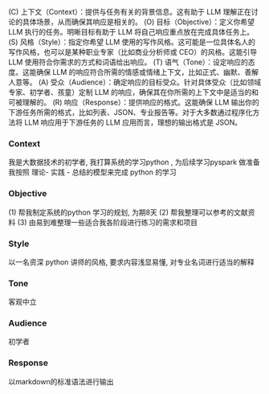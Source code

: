 (C) 上下文（Context）：提供与任务有关的背景信息。这有助于 LLM 理解正在讨论的具体场景，从而确保其响应是相关的。
(O) 目标（Objective）：定义你希望 LLM 执行的任务。明晰目标有助于 LLM 将自己响应重点放在完成具体任务上。
(S) 风格（Style）：指定你希望 LLM 使用的写作风格。这可能是一位具体名人的写作风格，也可以是某种职业专家（比如商业分析师或 CEO）的风格。这能引导 LLM 使用符合你需求的方式和词语给出响应。
(T) 语气（Tone）：设定响应的态度。这能确保 LLM 的响应符合所需的情感或情绪上下文，比如正式、幽默、善解人意等。
(A) 受众（Audience）：确定响应的目标受众。针对具体受众（比如领域专家、初学者、孩童）定制 LLM 的响应，确保其在你所需的上下文中是适当的和可被理解的。
(R) 响应（Response）：提供响应的格式。这能确保 LLM 输出你的下游任务所需的格式，比如列表、JSON、专业报告等。对于大多数通过程序化方法将 LLM 响应用于下游任务的 LLM 应用而言，理想的输出格式是 JSON。

### Context ### 

我是大数据技术的初学者, 我打算系统的学习python , 为后续学习pyspark 做准备 我按照 理论- 实践 - 总结的模型来完成 python 的学习
### Objective ###

(1) 帮我制定系统的python 学习的规划, 为期8天
(2) 帮我整理可以参考的文献资料
(3) 由易到难整理一些适合我各阶段进行练习的需求和项目
### Style ###

以一名资深 python 讲师的风格, 要求内容浅显易懂, 对专业名词进行适当的解释
### Tone ###

客观中立
### Audience ###

初学者

### Response ###

以markdown的标准语法进行输出